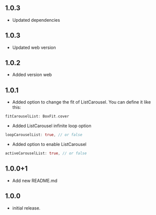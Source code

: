 ## 1.0.3

* Updated dependencies

## 1.0.3

* Updated web version

## 1.0.2

* Added version web

## 1.0.1

* Added option to change the fit of ListCarousel. You can define it like this:
```dart
fitCarouselList: BoxFit.cover
```

* Added ListCarousel infinite loop option
```dart
loopCarouselList: true, // or false
```

* Added option to enable ListCarousel
```dart
activeCarouselList: true, // or false
```

## 1.0.0+1

* Add new README.md

## 1.0.0

* initial release.
